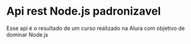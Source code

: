 # Api rest Node.js padronizavel 

Esse api é o resultado de um curso realizado na Alura com objetivo de dominar Node.js
